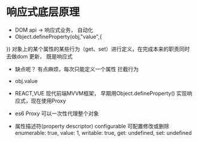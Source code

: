 # 响应式底层原理

- DOM api  -> 响应式业务， 自动化
- Object.defineProperty(obj,"value",{

})
    对象上的某个属性的某些行为（get、set）进行定义，在完成本来的职责同时去做dom 更新，
    既是响应式

- 缺点呢？ 有点麻烦，每次只能定义一个属性
    拦截行为
- obj.value
- REACT,VUE 现代前端MVVM框架， 早期用Object.defineProperty() 
  实现响应式，现在使用Proxy
- es6 Proxy 可以一次性代理整个对象


- 属性描述符(property descriptor)
    configurable 可配置修改或删除
    enumerable: true,
    value: 1,
    writable: true,
    get: undefined,
    set: undefined



